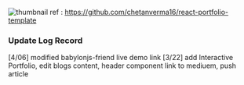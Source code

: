![thumbnail](https://user-images.githubusercontent.com/16558205/180779213-ea740975-3df1-460a-a964-0a623ee25872.png)
ref : https://github.com/chetanverma16/react-portfolio-template

### Update Log Record
[4/06] modified babylonjs-friend live demo link 
[3/22] add Interactive Portfolio, edit blogs content, header component link to mediuem, push article